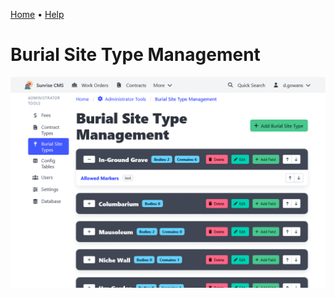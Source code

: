 [Home](https://cityssm.github.io/sunrise-cms/)
•
[Help](https://cityssm.github.io/sunrise-cms/docs/)

# Burial Site Type Management

![Burial Site Type Management](./images/burialSiteTypeManagement.png)
